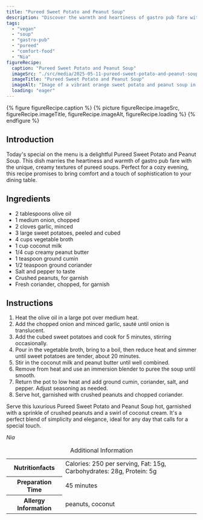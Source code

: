 ```yaml
---
title: "Pureed Sweet Potato and Peanut Soup"
description: "Discover the warmth and heartiness of gastro pub fare with this Pureed Sweet Potato and Peanut Soup, perfect for a cozy evening."
tags:
  - "vegan"
  - "soup"
  - "gastro-pub"
  - "pureed"
  - "comfort-food"
  - "Nia"
figureRecipe: 
  caption: "Pureed Sweet Potato and Peanut Soup"
  imageSrc: "./src/media/2025-05-11-pureed-sweet-potato-and-peanut-soup-7564.png"
  imageTitle: "Pureed Sweet Potato and Peanut Soup"
  imageAlt: "Image of a vibrant orange sweet potato and peanut soup in a deep bowl, garnished with coconut cream and peanuts, on a rustic wooden table in a softly lit gastropub."
  loading: "eager"
---
```


{% figure figureRecipe.caption %}
{% picture figureRecipe.imageSrc, figureRecipe.imageTitle, figureRecipe.imageAlt, figureRecipe.loading %}
{% endfigure %}

## Introduction

Today's special on the menu is a delightful Pureed Sweet Potato and Peanut Soup. This dish marries the heartiness and warmth of gastro pub fare with the unique, creamy textures of pureed soups. Perfect for a cozy evening, this recipe promises to bring comfort and a touch of sophistication to your dining table.

## Ingredients

- 2 tablespoons olive oil
- 1 medium onion, chopped
- 2 cloves garlic, minced
- 3 large sweet potatoes, peeled and cubed
- 4 cups vegetable broth
- 1 cup coconut milk
- 1/4 cup creamy peanut butter
- 1 teaspoon ground cumin
- 1/2 teaspoon ground coriander
- Salt and pepper to taste
- Crushed peanuts, for garnish
- Fresh coriander, chopped, for garnish

## Instructions

1. Heat the olive oil in a large pot over medium heat.
2. Add the chopped onion and minced garlic, sauté until onion is translucent.
3. Add the cubed sweet potatoes and cook for 5 minutes, stirring occasionally.
4. Pour in the vegetable broth, bring to a boil, then reduce heat and simmer until sweet potatoes are tender, about 20 minutes.
5. Stir in the coconut milk and peanut butter until well combined.
6. Remove from heat and use an immersion blender to puree the soup until smooth.
7. Return the pot to low heat and add ground cumin, coriander, salt, and pepper. Adjust seasoning as needed.
8. Serve hot, garnished with crushed peanuts and chopped coriander.

Serve this luxurious Pureed Sweet Potato and Peanut Soup hot, garnished with a sprinkle of crushed peanuts and a swirl of coconut cream. It's a perfect blend of simplicity and elegance, ideal for any day that calls for a special touch.

*Nia*

<table><caption class='sr-only'>Additional Information</caption><tr><th>Nutritionfacts</th><td>Calories: 250 per serving, Fat: 15g, Carbohydrates: 28g, Protein: 5g&nbsp;</td></tr><tr><th>Preparation Time</th><td>45 minutes&nbsp;</td></tr><tr><th>Allergy Information</th><td>peanuts, coconut&nbsp;</td></tr></table>

